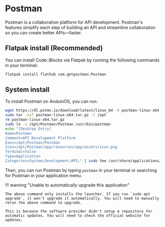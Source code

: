 # Postman

Postman is a collaboration platform for API development. Postman's features simplify each step of building an API and streamline collaboration so you can create better APIs—faster.

## Flatpak install (Recommended)

You can install Code::Blocks via Flatpak by running the following commands in your terminal:

```bash
flatpak install flathub com.getpostman.Postman
```

## System install

To install Postman on AnduinOS, you can run:

```bash
wget https://dl.pstmn.io/download/latest/linux_64 -O postman-linux-x64.tar.gz
sudo tar -xzf postman-linux-x64.tar.gz -C /opt
rm postman-linux-x64.tar.gz
sudo ln -s /opt/Postman/Postman /usr/bin/postman
echo "[Desktop Entry]
Name=Postman
Comment=API Development Platform
Exec=/opt/Postman/Postman
Icon=/opt/Postman/app/resources/app/assets/icon.png
Terminal=false
Type=Application
Categories=System;Development;API;" | sudo tee /usr/share/applications/postman.desktop
```

Then, you can run Postman by typing `postman` in your terminal or searching for Postman in your application menu.

!!! warning "Unable to automatically upgrade this application"

    The above command only installs the launcher. If you run `sudo apt upgrade`, it won't upgrade it automatically. You will need to manually rerun the above command to upgrade.

    This is because the software provider didn't setup a repository for automatic updates. You will need to check the official website for updates.
